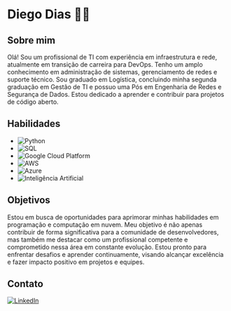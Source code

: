 # Diego Dias 👨‍💻

## Sobre mim
Olá! Sou um profissional de TI com experiência em infraestrutura e rede, atualmente em transição de carreira para DevOps. Tenho um amplo conhecimento em administração de sistemas, gerenciamento de redes e suporte técnico. Sou graduado em Logística, concluindo minha segunda graduação em Gestão de TI e possuo uma Pós em Engenharia de Redes e Segurança de Dados. Estou dedicado a aprender e contribuir para projetos de código aberto.

## Habilidades
- ![Python](https://img.shields.io/badge/-Python-blue?style=for-the-badge&logo=python&logoColor=white)
- ![SQL](https://img.shields.io/badge/-SQL-blue?style=for-the-badge&logo=sql&logoColor=white)
- ![Google Cloud Platform](https://img.shields.io/badge/-Google_Cloud_Platform-blue?style=for-the-badge&logo=google-cloud&logoColor=white)
- ![AWS](https://img.shields.io/badge/-AWS-blue?style=for-the-badge&logo=amazon-aws&logoColor=white)
- ![Azure](https://img.shields.io/badge/-Azure-blue?style=for-the-badge&logo=microsoft-azure&logoColor=white)
- ![Inteligência Artificial](https://img.shields.io/badge/-Inteligência_Artificial-blue?style=for-the-badge&logoColor=white)

## Objetivos
Estou em busca de oportunidades para aprimorar minhas habilidades em programação e computação em nuvem. Meu objetivo é não apenas contribuir de forma significativa para a comunidade de desenvolvedores, mas também me destacar como um profissional competente e comprometido nessa área em constante evolução. Estou pronto para enfrentar desafios e aprender continuamente, visando alcançar excelência e fazer impacto positivo em projetos e equipes.

## Contato
[![LinkedIn](https://img.shields.io/badge/-LinkedIn-blue?style=for-the-badge&logo=linkedin&logoColor=white)](https://www.linkedin.com/in/diiegodiias)
